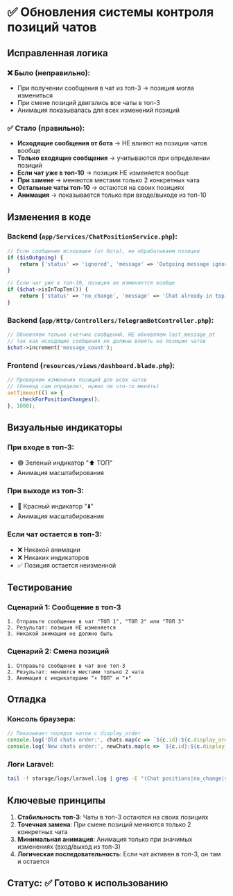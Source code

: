 # ✅ Обновления системы контроля позиций чатов

## Исправленная логика

### ❌ Было (неправильно):
- При получении сообщения в чат из топ-3 → позиция могла измениться
- При смене позиций двигались все чаты в топ-3
- Анимация показывалась для всех изменений позиций

### ✅ Стало (правильно):
- **Исходящие сообщения от бота** → НЕ влияют на позиции чатов вообще
- **Только входящие сообщения** → учитываются при определении позиций
- **Если чат уже в топ-10** → позиция НЕ изменяется вообще
- **При замене** → меняются местами только 2 конкретных чата
- **Остальные чаты топ-10** → остаются на своих позициях
- **Анимация** → показывается только при входе/выходе из топ-10

## Изменения в коде

### Backend (`app/Services/ChatPositionService.php`):
```php
// Если сообщение исходящее (от бота), не обрабатываем позиции
if ($isOutgoing) {
    return ['status' => 'ignored', 'message' => 'Outgoing message ignored for position changes'];
}

// Если чат уже в топ-10, позиция не изменяется вообще
if ($chat->isInTopTen()) {
    return ['status' => 'no_change', 'message' => 'Chat already in top 10, no position change needed'];
}
```

### Backend (`app/Http/Controllers/TelegramBotController.php`):
```php
// Обновляем только счетчик сообщений, НЕ обновляем last_message_at
// так как исходящие сообщения не должны влиять на позиции чатов
$chat->increment('message_count');
```

### Frontend (`resources/views/dashboard.blade.php`):
```javascript
// Проверяем изменения позиций для всех чатов
// (бекенд сам определит, нужно ли что-то менять)
setTimeout(() => {
    checkForPositionChanges();
}, 1000);
```

## Визуальные индикаторы

### При входе в топ-3:
- 🟢 Зеленый индикатор "⬆️ ТОП"
- Анимация масштабирования

### При выходе из топ-3:
- 🔴 Красный индикатор "⬇️"
- Анимация масштабирования

### Если чат остается в топ-3:
- ❌ Никакой анимации
- ❌ Никаких индикаторов
- ✅ Позиция остается неизменной

## Тестирование

### Сценарий 1: Сообщение в топ-3
```
1. Отправьте сообщение в чат "ТОП 1", "ТОП 2" или "ТОП 3"
2. Результат: позиция НЕ изменяется
3. Никакой анимации не должно быть
```

### Сценарий 2: Смена позиций
```
1. Отправьте сообщение в чат вне топ-3
2. Результат: меняются местами только 2 чата
3. Анимация с индикаторами "⬆️ ТОП" и "⬇️"
```

## Отладка

### Консоль браузера:
```javascript
// Показывает порядок чатов с display_order
console.log('Old chats order:', chats.map(c => `${c.id}:${c.display_order}`));
console.log('New chats order:', newChats.map(c => `${c.id}:${c.display_order}`));
```

### Логи Laravel:
```bash
tail -f storage/logs/laravel.log | grep -E "(Chat positions|no_change|swapped)"
```

## Ключевые принципы

1. **Стабильность топ-3**: Чаты в топ-3 остаются на своих позициях
2. **Точечная замена**: При смене позиций меняются только 2 конкретных чата
3. **Минимальная анимация**: Анимация только при значимых изменениях (вход/выход из топ-3)
4. **Логическая последовательность**: Если чат активен в топ-3, он там и остается

## Статус: ✅ Готово к использованию 